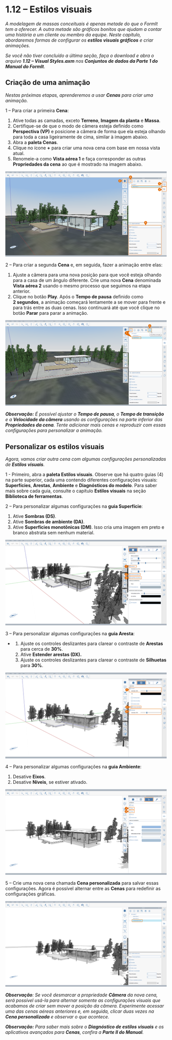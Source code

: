 # 1.12 – Estilos visuais

_A modelagem de massas conceituais é apenas metade do que o FormIt tem a oferecer. A outra metade são gráficos bonitos que ajudam a contar uma história a um cliente ou membro da equipe. Neste capítulo, abordaremos formas de configurar os_ _**estilos visuais gráficos**_ _e criar animações._

_Se você não tiver concluído a última seção, faça o download e abra o arquivo_ _**1.12 – Visual Styles.axm**_ _nos_ _**Conjuntos de dados da Parte 1 do Manual do FormIt**._

## **Criação de uma animação**

_Nestas próximas etapas, aprenderemos a usar_ _**Cenas**_ _para criar uma animação._

1 – Para criar a primeira **Cena**:

1. Ative todas as camadas, exceto **Terreno**, **Imagem da planta** e **Massa**.
2. Certifique-se de que o modo de câmera esteja definido como **Perspectiva \(VP\)** e posicione a câmera de forma que ela esteja olhando para toda a casa ligeiramente de cima, similar à imagem abaixo.
3. Abra a **paleta Cenas**.
4. Clique no ícone **+** para criar uma nova cena com base em nossa vista atual.
5. Renomeie-a como **Vista aérea 1** e faça corresponder as outras **Propriedades da cena** ao que é mostrado na imagem abaixo.

![](../../.gitbook/assets/0%20%2817%29.png)

2 – Para criar a segunda **Cena** e, em seguida, fazer a animação entre elas:

1. Ajuste a câmera para uma nova posição para que você esteja olhando para a casa de um ângulo diferente. Crie uma nova **Cena** denominada **Vista aérea 2** usando o mesmo processo que seguimos na etapa anterior.
2. Clique no botão **Play**. Após o **Tempo de pausa** definido como **2 segundos**, a animação começará lentamente a se mover para frente e para trás entre as duas cenas. Isso continuará até que você clique no botão **Parar** para parar a animação.

![](../../.gitbook/assets/1%20%2812%29.png)

_**Observação:**_ _É possível ajustar o_ _**Tempo de pausa**, o_ _**Tempo de transição** e a_ _**Velocidade da câmera**_ _usando as configurações na parte inferior das_ _**Propriedades da cena**. Tente adicionar mais cenas e reproduzir com essas configurações para personalizar a animação._

## **Personalizar os estilos visuais**

_Agora, vamos criar outra cena com algumas configurações personalizadas de **Estilos visuais**._

1 - Primeiro, abra a **paleta Estilos visuais**. Observe que há quatro guias \(4\) na parte superior, cada uma contendo diferentes configurações visuais: **Superfícies**, **Arestas**, **Ambiente** e **Diagnósticos do modelo**. Para saber mais sobre cada guia, consulte o capítulo **Estilos visuais** na seção **Biblioteca de ferramentas**.

2 – Para personalizar algumas configurações na **guia Superfície**:

1. Ative **Sombras \(DS\)**.
2. Ative **Sombras de ambiente \(DA\)**.
3. Ative **Superfícies monotônicas \(DM\)**. Isso cria uma imagem em preto e branco abstrata sem nenhum material.

![](../../.gitbook/assets/2%20%2820%29.png)

3 – Para personalizar algumas configurações na **guia Aresta**:

* 
   1. Ajuste os controles deslizantes para clarear o contraste de **Arestas** para cerca de **30%**.
   2. Ative **Estender arestas \(DX\).**
   3. Ajuste os controles deslizantes para clarear o contraste de **Silhuetas** para **30%**.

![](../../.gitbook/assets/3%20%2811%29.png)

4 – Para personalizar algumas configurações na **guia Ambiente**:

1. Desative **Eixos**.
2. Desative **Níveis**, se estiver ativado.

![](../../.gitbook/assets/4%20%288%29.png)

5 – Crie uma nova cena chamada **Cena personalizada** para salvar essas configurações. Agora é possível alternar entre as **Cenas** para redefinir as configurações gráficas.

![](../../.gitbook/assets/5%20%286%29.png)

_**Observação**: Se você desmarcar a propriedade_ _**Câmera**_ _da nova cena, será possível usá-la para alternar somente as configurações visuais que acabamos de criar sem mover a posição da câmera. Experimente acessar uma das cenas aéreas anteriores e, em seguida, clicar duas vezes na_ _**Cena personalizada**_ _e observar o que acontece._

_**Observação:**_ _Para saber mais sobre o_ _**Diagnóstico de estilos visuais**_ _e os aplicativos avançados para_ _**Cenas**, confira a_ _**Parte II do Manual**._

